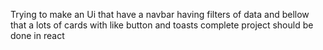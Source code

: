 Trying to make an Ui that have a navbar having filters of data and bellow that a lots of cards with like button and toasts
complete project should be done in react